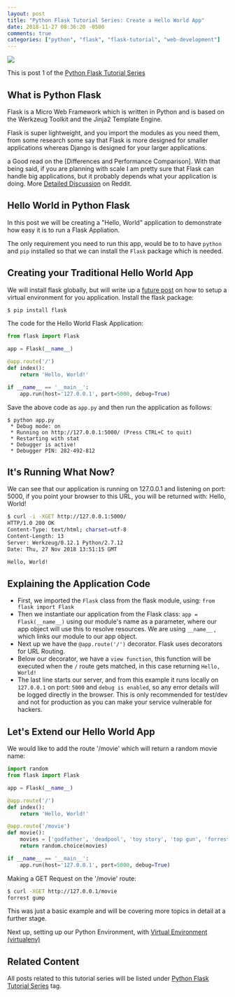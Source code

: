```yaml
---
layout: post
title: "Python Flask Tutorial Series: Create a Hello World App"
date: 2018-11-27 08:36:20 -0500
comments: true
categories: ["python", "flask", "flask-tutorial", "web-development"]
---
```


![](https://objects.ruanbekker.com/assets/images/python-flask.png)

This is post 1 of the [Python Flask Tutorial Series](http://blog.ruanbekker.com/blog/categories/flask-tutorial/)

## What is Python Flask

Flask is a Micro Web Framework which is written in Python and is based on the Werkzeug Toolkit and the Jinja2 Template Engine.

Flask is super lightweight, and you import the modules as you need them, from some research some say that Flask is more designed for smaller applications whereas Django is designed for your larger applications.

a Good read on the [Differences and Performance Comparison]. With that being said, if you are planning with scale I am pretty sure that Flask can handle big applications, but it probably depends what your application is doing. More [Detailed Discussion](https://www.reddit.com/r/Python/comments/2jja20/is_flask_good_enough_to_develop_large_applications/) on Reddit.

## Hello World in Python Flask

In this post we will be creating a "Hello, World" application to demonstrate how easy it is to run a Flask Appliation.

The only requirement you need to run this app, would be to to have `python` and `pip` installed so that we can install the `Flask` package which is needed.

## Creating your Traditional Hello World App

We will install flask globally, but will write up a [future post](https://sysadmins.co.za/python-flask-series-environment-setup-p3/) on how to setup a virtual environment for you application. Install the flask package:

```bash
$ pip install flask
```

The code for the Hello World Flask Application:

```python
from flask import Flask 

app = Flask(__name__)

@app.route('/')
def index():
    return 'Hello, World!'

if __name__ == '__main__':
    app.run(host='127.0.0.1', port=5000, debug=True)
```

Save the above code as `app.py` and then run the application as follows:

```
$ python app.py
 * Debug mode: on
 * Running on http://127.0.0.1:5000/ (Press CTRL+C to quit)
 * Restarting with stat
 * Debugger is active!
 * Debugger PIN: 282-492-812
```

## It's Running What Now?

We can see that our application is running on 127.0.0.1 and listening on port: 5000, if you point your browser to this URL, you will be returned with: Hello, World!

```bash
$ curl -i -XGET http://127.0.0.1:5000/
HTTP/1.0 200 OK
Content-Type: text/html; charset=utf-8
Content-Length: 13
Server: Werkzeug/0.12.1 Python/2.7.12
Date: Thu, 27 Nov 2018 13:51:15 GMT

Hello, World!
```

## Explaining the Application Code

- First, we imported the `Flask` class from the flask module, using: `from flask import Flask`
- Then we instantiate our application from the Flask class: `app = Flask(__name__)` using our module's name as a parameter, where our app object will use this to resolve resources. We are using `__name__` , which links our module to our app object.
- Next up we have the `@app.route('/')` decorator. Flask uses decorators for URL Routing.
- Below our decorator, we have a `view function`, this function will be executed when the `/` route gets matched, in this case returning `Hello, World!`
- The last line starts our server, and from this example it runs locally on `127.0.0.1` on port: `5000` and `debug is enabled`, so any error details will be logged directly in the browser. This is only recommended for test/dev and not for production as you can make your service vulnerable for hackers.

## Let's Extend our Hello World App

We would like to add the route '/movie' which will return a random movie name:

```python
import random
from flask import Flask

app = Flask(__name__)

@app.route('/')
def index():
    return 'Hello, World!'

@app.route('/movie')
def movie():
    movies = ['godfather', 'deadpool', 'toy story', 'top gun', 'forrest gump']
    return random.choice(movies)

if __name__ == '__main__':
    app.run(host='127.0.0.1', port=5000, debug=True)
```

Making a GET Request on the '/movie' route:

```bash
$ curl -XGET http://127.0.0.1/movie
forrest gump
```

This was just a basic example and will be covering more topics in detail at a further stage.

Next up, setting up our Python Environment, with [Virtual Environment (virtualenv)](https://blog.ruanbekker.com/blog/2018/12/09/python-flask-tutorial-series-setup-a-python-virtual-environment-p2/)

## Related Content

All posts related to this tutorial series will be listed under [Python Flask Tutorial Series](http://blog.ruanbekker.com/blog/categories/flask-tutorial/) tag.

<script type="text/javascript">
  ( function() {
    if (window.CHITIKA === undefined) { window.CHITIKA = { 'units' : [] }; };
    var unit = {"calltype":"async[2]","publisher":"rbekker87","width":728,"height":90,"sid":"Chitika Default"};
    var placement_id = window.CHITIKA.units.length;
    window.CHITIKA.units.push(unit);
    document.write('<div id="chitikaAdBlock-' + placement_id + '"></div>');
}());
</script>
<script type="text/javascript" src="//cdn.chitika.net/getads.js" async></script>
